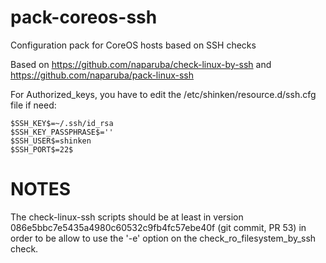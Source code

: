 pack-coreos-ssh
===============

Configuration pack for CoreOS hosts based on SSH checks

Based on https://github.com/naparuba/check-linux-by-ssh and https://github.com/naparuba/pack-linux-ssh

For Authorized_keys, you have to edit the /etc/shinken/resource.d/ssh.cfg file if need:

```
$SSH_KEY$=~/.ssh/id_rsa
$SSH_KEY_PASSPHRASE$=''
$SSH_USER$=shinken
$SSH_PORT$=22$
```

NOTES
=====

The check-linux-ssh scripts should be at least in version
086e5bbc7e5435a4980c60532c9fb4fc57ebe40f (git commit, PR 53) in order to be
allow to use the '-e' option on the check_ro_filesystem_by_ssh check.
